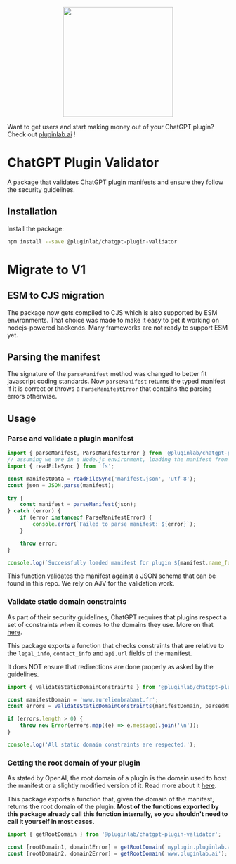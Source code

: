 <p align="center">
<a href="https://www.pluginlab.ai">
  <img width="250" height="250" src="https://uploads-ssl.webflow.com/6446ea87f99b6dc7c2e8c9cb/64470266b86f5166fd19a752_white-logo.svg">
  </a>
</p>

Want to get users and start making money out of your ChatGPT plugin? Check out [pluginlab.ai](https://www.pluginlab.ai) !


# ChatGPT Plugin Validator

A package that validates ChatGPT plugin manifests and ensure they follow the security guidelines.

## Installation

Install the package:

```bash
npm install --save @pluginlab/chatgpt-plugin-validator
```

# Migrate to V1

## ESM to CJS migration

The package now gets compiled to CJS which is also supported by ESM environments.
That choice was made to make it easy to get it working on nodejs-powered backends.
Many frameworks are not ready to support ESM yet.

## Parsing the manifest

The signature of the `parseManifest` method was changed to better fit javascript coding standards.
Now `parseManifest` returns the typed manifest if it is correct or throws a `ParseManifestError` that contains the parsing errors otherwise.

## Usage

### Parse and validate a plugin manifest

```ts
import { parseManifest, ParseManifestError } from '@pluginlab/chatgpt-plugin-validator';
// assuming we are in a Node.js environment, loading the manifest from a file
import { readFileSync } from 'fs';

const manifestData = readFileSync('manifest.json', 'utf-8');
const json = JSON.parse(manifest);

try {
    const manifest = parseManifest(json);
} catch (error) {
    if (error instanceof ParseManifestError) {
        console.error(`Failed to parse manifest: ${error}`);
    }

    throw error;
}

console.log(`Successfully loaded manifest for plugin ${manifest.name_for_human}.`);
```

This function validates the manifest against a JSON schema that can be found in this repo.
We rely on AJV for the validation work.

### Validate static domain constraints

As part of their security guidelines, ChatGPT requires that plugins respect a set of constraints when it comes to the domains they use.
More on that [here](https://platform.openai.com/docs/plugins/production/domain-verification-and-security).

This package exports a function that checks constraints that are relative to the `legal_info`, `contact_info` and `api.url` fields of the manifest.

It does NOT ensure that redirections are done properly as asked by the guidelines.

```ts
import { validateStaticDomainConstraints } from '@pluginlab/chatgpt-plugin-validator';

const manifestDomain = 'www.aurelienbrabant.fr';
const errors = validateStaticDomainConstraints(manifestDomain, parsedManifest);

if (errors.length > 0) {
    throw new Error(errors.map((e) => e.message).join('\n'));
}

console.log('All static domain constraints are respected.');
```

### Getting the root domain of your plugin

As stated by OpenAI, the root domain of a plugin is the domain used to host the manifest or a slightly modified version of it.
Read more about it [here](https://platform.openai.com/docs/plugins/production/defining-the-plugin-s-root-domain).

This package exports a function that, given the domain of the manifest, returns the root domain of the plugin.
**Most of the functions exported by this package already call this function internally, so you shouldn't need to call it yourself in most cases.**

```ts
import { getRootDomain } from '@pluginlab/chatgpt-plugin-validator';

const [rootDomain1, domain1Error] = getRootDomain('myplugin.pluginlab.ai'); // rootDomain1 should be 'myplugin.pluginlab.ai'
const [rootDomain2, domain2Error] = getRootDomain('www.pluginlab.ai'); // rootDomain2 should be 'pluginlab.ai'
```
